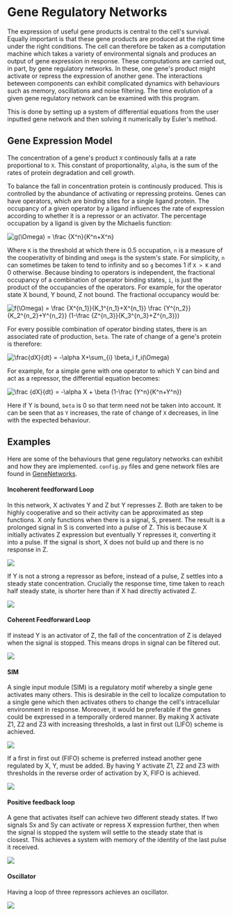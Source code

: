 # Gene Regulatory Networks

The expression of useful gene products is central to the cell's survival. Equally important is that these gene products are produced at the right time under the right conditions. The cell can therefore be taken as a computation machine which takes a variety of environmental signals and produces an output of gene expression in response. These computations are carried out, in part, by gene regulatory networks. In these, one gene's product might activate or repress the expression of another gene. The interactions beteween components can exhibit complicated dynamics with behaviours such as memory, oscillations and noise filtering. The time evolution of a given gene regulatory network can be examined with this program.

This is done by setting up a system of differential equations from the user inputted gene network and then solving it numerically by Euler's method.

## Gene Expression Model

The concentration of a gene's product `X` continously falls at a rate proportional to `X`. This constant of proportionality, `alpha`, is the sum of the rates of protein degradation and cell growth. 

To balance the fall in concentration protein is continously produced. This is controlled by the abundance of activating or repressing proteins. Genes can have operators, which are binding sites for a single ligand protein. The occupancy of a given operator by a ligand influences the rate of expression according to whether it is a repressor or an activator. The percentage occupation by a ligand is given by the Michaelis function:

![g(\Omega) = \frac {X^n}{K^n+X^n}](https://render.githubusercontent.com/render/math?math=g(%5COmega)%20%3D%20%5Cfrac%20%7BX%5En%7D%7BK%5En%2BX%5En%7D)

Where `K` is the threshold at which there is 0.5 occupation, `n` is a measure of the cooperativity of binding and `omega` is the system's state. For simplicity, `n` can sometimes be taken to tend to infinity and so `g` becomes 1 if `X > K` and 0 otherwise. Because binding to operators is independent, the fractional occupancy of a combination of operator binding states, `i`, is just the product of the occupancies of the operators. For example, for the operator state X bound, Y bound, Z not bound. The fractional occupancy would be:

![f(\Omega) = \frac {X^{n_1}}{K_1^{n_1}+X^{n_1}} \frac {Y^{n_2}}{K_2^{n_2}+Y^{n_2}} (1-\frac {Z^{n_3}}{K_3^{n_3}+Z^{n_3}})](https://render.githubusercontent.com/render/math?math=f(%5COmega)%20%3D%20%5Cfrac%20%7BX%5E%7Bn_1%7D%7D%7BK_1%5E%7Bn_1%7D%2BX%5E%7Bn_1%7D%7D%20%5Cfrac%20%7BY%5E%7Bn_2%7D%7D%7BK_2%5E%7Bn_2%7D%2BY%5E%7Bn_2%7D%7D%20(1-%5Cfrac%20%7BZ%5E%7Bn_3%7D%7D%7BK_3%5E%7Bn_3%7D%2BZ%5E%7Bn_3%7D%7D))

For every possible combination of operator binding states, there is an associated rate of production, `beta`. The rate of change of a gene's protein is therefore:

![\frac{dX}{dt} = -\alpha X+\sum_{i} \beta_i f_i(\Omega)](https://render.githubusercontent.com/render/math?math=%5Cfrac%7BdX%7D%7Bdt%7D%20%3D%20-%5Calpha%20X%2B%5Csum_%7Bi%7D%20%5Cbeta_i%20f_i(%5COmega))

For example, for a simple gene with one operator to which Y can bind and act as a repressor, the differential equation becomes:

![\frac {dX}{dt} = -\alpha X + \beta (1-\frac {Y^n}{K^n+Y^n})](https://render.githubusercontent.com/render/math?math=%5Cfrac%20%7BdX%7D%7Bdt%7D%20%3D%20-%5Calpha%20X%20%2B%20%5Cbeta%20(1-%5Cfrac%20%7BY%5En%7D%7BK%5En%2BY%5En%7D))

Here if Y is bound, `beta` is 0 so that term need not be taken into account. It can be seen that as `Y` increases, the rate of change of `X` decreases, in line with the expected behaviour.

## Examples

Here are some of the behaviours that gene regulatory networks can exhibit and how they are implemented. `config.py` files and gene network files are found in [GeneNetworks](https://github.com/JBQuim/Gene-Regulatory-Networks/tree/master/GeneNetworks).

#### Incoherent feedforward Loop

In this network, X activates Y and Z but Y represses Z. Both are taken to be highly cooperative and so their activity can be approximated as step functions. X only functions when there is a signal, S, present. The result is a prolonged signal in S is converted into a pulse of Z. This is because X initially activates Z expression but eventually Y represses it, converting it into a pulse. If the signal is short, X does not build up and there is no response in Z. 
 
<img src = "GeneNetworks/NegFFL/NegFFL.png">

If Y is not a strong a repressor as before, instead of a pulse, Z settles into a steady state concentration. Crucially the response time, time taken to reach half steady state, is shorter here than if X had directly activated Z.
 
<img src = "GeneNetworks/NegFFL/NegFFLIncomplete.png">

#### Coherent Feedforward Loop

If instead Y is an activator of Z, the fall of the concentration of Z is delayed when the signal is stopped. This means drops in signal can be filtered out.

<img src = "GeneNetworks/PosFFL/PosFFL.png">

#### SIM

A single input module (SIM) is a regulatory motif whereby a single gene activates many others. This is desirable in the cell to localize computation to a single gene which then activates others to change the cell's intracellular environment in response. Moreover, it would be preferable if the genes could be expressed in a temporally ordered manner. By making X activate Z1, Z2 and Z3 with increasing thresholds, a last in first out (LIFO) scheme is achieved.

<img src = "GeneNetworks/SIM/LIFO.png">

If a first in first out (FIFO) scheme is preferred instead another gene regulated by X, Y, must be added. By having Y activate Z1, Z2 and Z3 with thresholds in the reverse order of activation by X, FIFO is achieved.

<img src = "GeneNetworks/SIM/FIFO.png">

#### Positive feedback loop

A gene that activates itself can achieve two different steady states. If two signals Sx and Sy can activate or repress X expression further, then when the signal is stopped the system will settle to the steady state that is closest. This achieves a system with memory of the identity of the last pulse it received.

<img src = "GeneNetworks/Switch/OneNode.png">

#### Oscillator

Having a loop of three repressors achieves an oscillator.

<img src = "GeneNetworks/Oscillator/clock.png">

